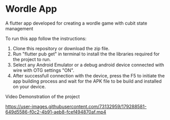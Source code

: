 # Wordle App

A flutter app developed for creating a wordle game with cubit state management

To run this app follow the instructions:

1) Clone this repository or download the zip file.
2) Run "flutter pub get" in terminal to install the the libraries required for the project to run. 
3) Select any Android Emulator or a debug android device connected with wire with OTG settings "ON".
4) After successfull connection with the device, press the F5 to initiate the app building process and wait for the APK file to be build and installed on your  device.

Video Demonstration of the project


https://user-images.githubusercontent.com/73132959/179288581-649d5586-f0c2-4b91-aeb8-fcef494870af.mp4
